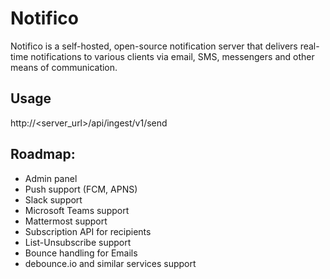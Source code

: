 # Notifico

Notifico is a self-hosted, open-source notification server that delivers real-time notifications
to various clients via email, SMS, messengers and other means of communication.

## Usage

http://<server_url>/api/ingest/v1/send

## Roadmap:

- Admin panel
- Push support (FCM, APNS)
- Slack support
- Microsoft Teams support
- Mattermost support
- Subscription API for recipients
- List-Unsubscribe support
- Bounce handling for Emails
- debounce.io and similar services support
